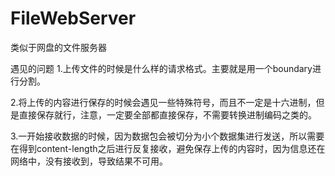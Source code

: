 # FileWebServer
类似于网盘的文件服务器

遇见的问题
1.上传文件的时候是什么样的请求格式。主要就是用一个boundary进行分割。

2.将上传的内容进行保存的时候会遇见一些特殊符号，而且不一定是十六进制，但是直接保存就行，注意，一定要全部都直接保存，不需要转换进制编码之类的。

3.一开始接收数据的时候，因为数据包会被切分为小个数据集进行发送，所以需要在得到content-length之后进行反复接收，避免保存上传的内容时，因为信息还在网络中，没有接收到，导致结果不可用。